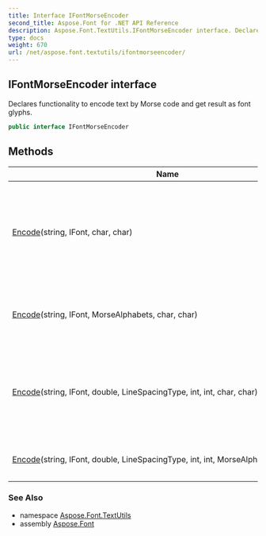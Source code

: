 ```yaml
---
title: Interface IFontMorseEncoder
second_title: Aspose.Font for .NET API Reference
description: Aspose.Font.TextUtils.IFontMorseEncoder interface. Declares functionality to encode text by Morse code and get result as font glyphs
type: docs
weight: 670
url: /net/aspose.font.textutils/ifontmorseencoder/
---
```

## IFontMorseEncoder interface

Declares functionality to encode text by Morse code and get result as font glyphs.

```csharp
public interface IFontMorseEncoder
```

## Methods

| Name | Description |
| --- | --- |
| [Encode](../../aspose.font.textutils/ifontmorseencoder/encode/#encode_1)(string, IFont, char, char) | Encodes text in Morse code and returns result as set of glyphs(glyphId). Heuristic analysis is used to calculate the alphabet of the input text. |
| [Encode](../../aspose.font.textutils/ifontmorseencoder/encode/#encode)(string, IFont, MorseAlphabets, char, char) | Encodes text by Morse code and returns result as set of glyphs(glyph identifiers). |
| [Encode](../../aspose.font.textutils/ifontmorseencoder/encode/#encode_3)(string, IFont, double, LineSpacingType, int, int, char, char) | Encodes text in Morse code and draws result in PNG-format. Heuristic analysis is used to calculate the alphabet of the input text. |
| [Encode](../../aspose.font.textutils/ifontmorseencoder/encode/#encode_2)(string, IFont, double, LineSpacingType, int, int, MorseAlphabets, char, char) | Encodes text by Morse code and draws result in PNG-format. |

### See Also

* namespace [Aspose.Font.TextUtils](../../aspose.font.textutils/)
* assembly [Aspose.Font](../../)



